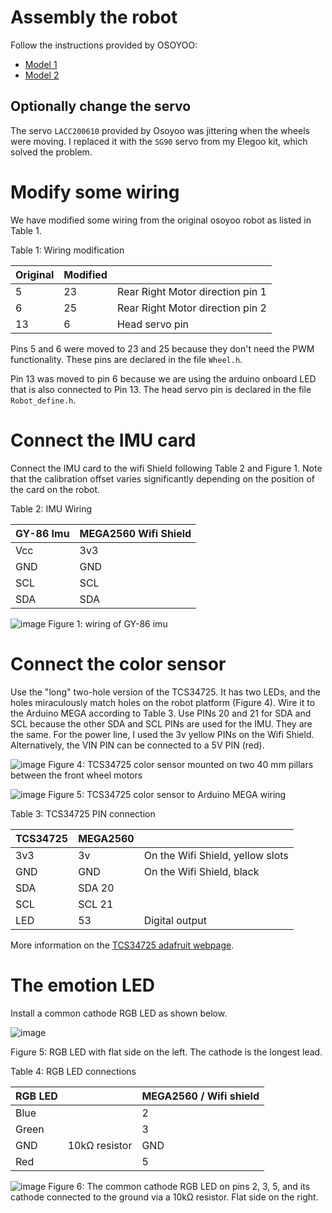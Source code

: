 # Assembly the robot

Follow the instructions provided by OSOYOO: 
* [Model 1](https://osoyoo.com/2019/11/08/omni-direction-mecanum-wheel-robotic-kit-v1/)
* [Model 2](https://osoyoo.com/2022/07/05/v2-metal-mecanum-wheel-robotic-lesson1-robot-car-assembly-model-2021006600/)

## Optionally change the servo

The servo `LACC200610` provided by Osoyoo was jittering when the wheels were moving. I replaced it with the `SG90` servo from my Elegoo kit, which solved the problem.


# Modify some wiring

We have modified some wiring from the original osoyoo robot as listed in Table 1.

Table 1: Wiring modification

|Original |Modified ||
|---|---|---|
|5|23| Rear  Right Motor direction pin 1|
|6|25| Rear  Right Motor direction pin 2|
|13|6|Head servo pin|

Pins 5 and 6 were moved to 23 and 25 because they don't need the PWM functionality. These pins are declared in the file `Wheel.h`.

Pin 13 was moved to pin 6 because we are using the arduino onboard LED that is also connected to Pin 13. The head servo pin is declared in the file `Robot_define.h`.

# Connect the IMU card

Connect the IMU card to the wifi Shield following Table 2 and Figure 1. 
Note that the calibration offset varies significantly depending on the position of the card on the robot. 

Table 2: IMU Wiring

|GY-86 Imu|MEGA2560 Wifi Shield|
|---|---|
|Vcc|3v3|
|GND|GND|
|SCL|SCL|
|SDA|SDA|

![image](assets/gy86wiring.jpg)
Figure 1: wiring of GY-86 imu

# Connect the color sensor

Use the "long" two-hole version of the TCS34725. It has two LEDs, and the holes miraculously match holes on the robot platform (Figure 4).
Wire it to the Arduino MEGA according to Table 3. 
Use PINs 20 and 21 for SDA and SCL because the other SDA and SCL PINs are used for the IMU. They are the same. 
For the power line, I used the 3v yellow PINs on the Wifi Shield. 
Alternatively, the VIN PIN can be connected to a 5V PIN (red).

![image](assets/TCS34725.jpg)
Figure 4: TCS34725 color sensor mounted on two 40 mm pillars between the front wheel motors

![image](assets/TCS34725(2).jpg)
Figure 5: TCS34725 color sensor to Arduino MEGA wiring

Table 3: TCS34725 PIN connection

|TCS34725 |MEGA2560 ||
|---|---|---|
|3v3|3v| On the Wifi Shield, yellow slots|
|GND|GND| On the Wifi Shield, black|
|SDA|SDA 20| |
|SCL|SCL 21| |
|LED|53|Digital output|

More information on the [TCS34725 adafruit webpage](https://learn.adafruit.com/adafruit-color-sensors/overview).

# The emotion LED

Install a common cathode RGB LED as shown below. 

![image](assets/rgbled.png)

Figure 5: RGB LED with flat side on the left. The cathode is the longest lead.

Table 4: RGB LED connections

|RGB LED | |MEGA2560 / Wifi shield|
|---|---|---|
|Blue|| 2 |
|Green|| 3 |
|GND|10kΩ resistor| GND |
|Red|| 5 |

![image](assets/rgbled(2).jpg)
Figure 6: The common cathode RGB LED on pins 2, 3, 5, and its cathode connected to the ground via a 10kΩ resistor. Flat side on the right.